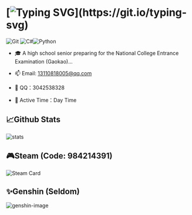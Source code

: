 # [![Typing SVG](https://readme-typing-svg.herokuapp.com?font=Note+Mono&size=26&pause=999999&color=000000&background=FFE8E500&vCenter=true&random=false&width=435&lines=✨I+am+Cai!)](https://git.io/typing-svg)

![Git](https://img.shields.io/badge/-Git-black?style=plastic&logo=git)
![C#](https://img.shields.io/badge/-C%23-green?style=plastic&logo=CSharp)![Python](https://img.shields.io/badge/-Python-lightblue?style=plastic&logo=Python)
- 🎓 A high school senior preparing for the National College Entrance Examination (Gaokao)...

- 📫 Email: 13110818005@qq.com
  
- 🐧 QQ：3042538328

- 📅 Active Time：Day Time


## 📈Github Stats
![stats]  
## 🎮Steam (Code: 984214391)
![Steam Card]
## ✨Genshin (Seldom)
![genshin-image]



[header]: https://capsule-render.vercel.app/api?type=Waving&color=timeGradient&height=120&text=Cai(ACaiCat)&fontSize=45
[moe-counter]: https://count.getloli.com/get/@ACaiCat?theme=rule34

[stats]: https://github-readme-stats.vercel.app/api?username=ACaiCat&show_icons=true&show=reviews,prs_merged
[language]: https://github-readme-stats.vercel.app/api/top-langs/?username=ACaiCat&layout=compact&show_icons=true

[genshin-image]: https://genshin-card.himiku.com/[47,48,49,51,10,0,4,67,89,79]/354435533.png

[Steam Card]:https://card.yuy1n.io/card/76561198944480119/dark,en,badge,bg-game,badges,games,reviews
